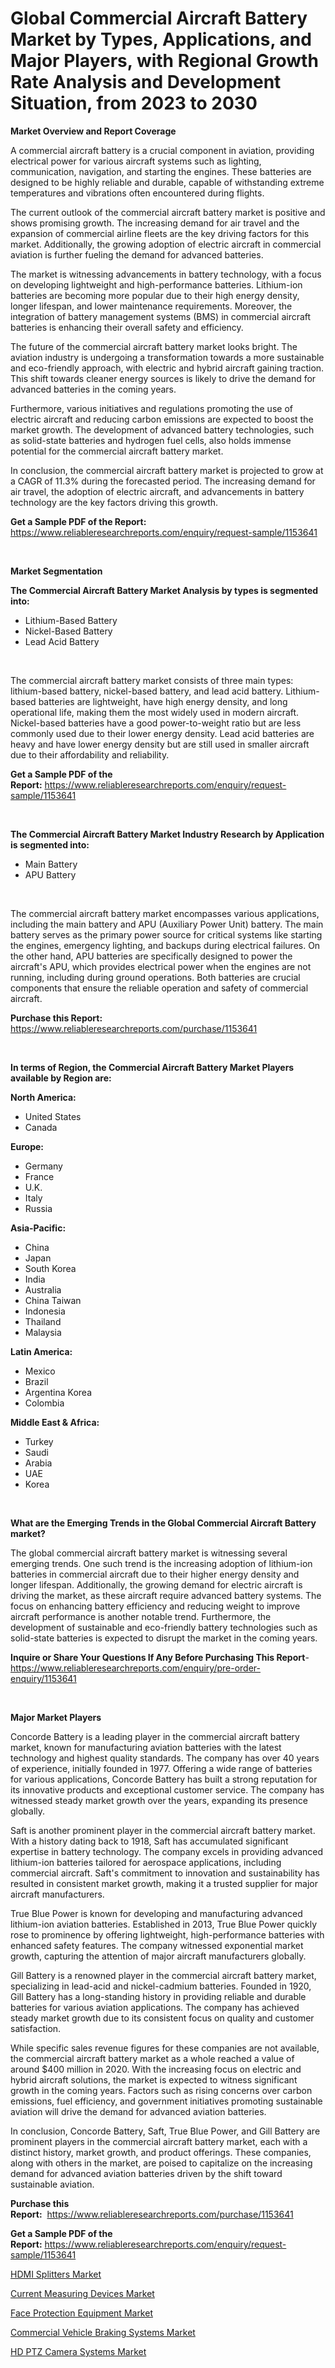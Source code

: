 <p><h1>Global Commercial Aircraft Battery Market by Types, Applications, and Major Players, with Regional Growth Rate Analysis and Development Situation, from 2023 to 2030</h1></p><p><strong>Market Overview and Report Coverage</strong></p>
<p><p>A commercial aircraft battery is a crucial component in aviation, providing electrical power for various aircraft systems such as lighting, communication, navigation, and starting the engines. These batteries are designed to be highly reliable and durable, capable of withstanding extreme temperatures and vibrations often encountered during flights.</p><p>The current outlook of the commercial aircraft battery market is positive and shows promising growth. The increasing demand for air travel and the expansion of commercial airline fleets are the key driving factors for this market. Additionally, the growing adoption of electric aircraft in commercial aviation is further fueling the demand for advanced batteries.</p><p>The market is witnessing advancements in battery technology, with a focus on developing lightweight and high-performance batteries. Lithium-ion batteries are becoming more popular due to their high energy density, longer lifespan, and lower maintenance requirements. Moreover, the integration of battery management systems (BMS) in commercial aircraft batteries is enhancing their overall safety and efficiency.</p><p>The future of the commercial aircraft battery market looks bright. The aviation industry is undergoing a transformation towards a more sustainable and eco-friendly approach, with electric and hybrid aircraft gaining traction. This shift towards cleaner energy sources is likely to drive the demand for advanced batteries in the coming years.</p><p>Furthermore, various initiatives and regulations promoting the use of electric aircraft and reducing carbon emissions are expected to boost the market growth. The development of advanced battery technologies, such as solid-state batteries and hydrogen fuel cells, also holds immense potential for the commercial aircraft battery market.</p><p>In conclusion, the commercial aircraft battery market is projected to grow at a CAGR of 11.3% during the forecasted period. The increasing demand for air travel, the adoption of electric aircraft, and advancements in battery technology are the key factors driving this growth.</p></p>
<p><strong>Get a Sample PDF of the Report:</strong> <a href="https://www.reliableresearchreports.com/enquiry/request-sample/1153641">https://www.reliableresearchreports.com/enquiry/request-sample/1153641</a></p>
<p>&nbsp;</p>
<p><strong>Market Segmentation</strong></p>
<p><strong>The Commercial Aircraft Battery Market Analysis by types is segmented into:</strong></p>
<p><ul><li>Lithium-Based Battery</li><li>Nickel-Based Battery</li><li>Lead Acid Battery</li></ul></p>
<p>&nbsp;</p>
<p><p>The commercial aircraft battery market consists of three main types: lithium-based battery, nickel-based battery, and lead acid battery. Lithium-based batteries are lightweight, have high energy density, and long operational life, making them the most widely used in modern aircraft. Nickel-based batteries have a good power-to-weight ratio but are less commonly used due to their lower energy density. Lead acid batteries are heavy and have lower energy density but are still used in smaller aircraft due to their affordability and reliability.</p></p>
<p><strong>Get a Sample PDF of the Report:</strong>&nbsp;<a href="https://www.reliableresearchreports.com/enquiry/request-sample/1153641">https://www.reliableresearchreports.com/enquiry/request-sample/1153641</a></p>
<p>&nbsp;</p>
<p><strong>The Commercial Aircraft Battery Market Industry Research by Application is segmented into:</strong></p>
<p><ul><li>Main Battery</li><li>APU Battery</li></ul></p>
<p>&nbsp;</p>
<p><p>The commercial aircraft battery market encompasses various applications, including the main battery and APU (Auxiliary Power Unit) battery. The main battery serves as the primary power source for critical systems like starting the engines, emergency lighting, and backups during electrical failures. On the other hand, APU batteries are specifically designed to power the aircraft's APU, which provides electrical power when the engines are not running, including during ground operations. Both batteries are crucial components that ensure the reliable operation and safety of commercial aircraft.</p></p>
<p><strong>Purchase this Report:</strong>&nbsp; <a href="https://www.reliableresearchreports.com/purchase/1153641">https://www.reliableresearchreports.com/purchase/1153641</a></p>
<p>&nbsp;</p>
<p><strong>In terms of Region, the Commercial Aircraft Battery Market Players available by Region are:</strong></p>
<p>
    <p> <strong> North America: </strong>
        <ul>
            <li>United States</li>
            <li>Canada</li>
        </ul>
        </p> 
    <p> <strong> Europe: </strong>
        <ul>
            <li>Germany</li>
            <li>France</li>
            <li>U.K.</li>
            <li>Italy</li>
            <li>Russia</li>
        </ul>
        </p> 
    <p> <strong> Asia-Pacific: </strong>
        <ul>
            <li>China</li>
            <li>Japan</li>
            <li>South Korea</li>
            <li>India</li>
            <li>Australia</li>
            <li>China Taiwan</li>
            <li>Indonesia</li>
            <li>Thailand</li>
            <li>Malaysia</li>
        </ul>
        </p> 
    <p> <strong> Latin America: </strong>
        <ul>
            <li>Mexico</li>
            <li>Brazil</li>
            <li>Argentina Korea</li>
            <li>Colombia</li>
        </ul>
        </p> 
    <p> <strong> Middle East & Africa: </strong>
        <ul>
            <li>Turkey</li>
            <li>Saudi</li>
            <li>Arabia</li>
            <li>UAE</li>
            <li>Korea</li>
        </ul>
    </p>
    </p>
<p>&nbsp;</p>
<p><strong>What are the Emerging Trends in the Global Commercial Aircraft Battery market?</strong></p>
<p><p>The global commercial aircraft battery market is witnessing several emerging trends. One such trend is the increasing adoption of lithium-ion batteries in commercial aircraft due to their higher energy density and longer lifespan. Additionally, the growing demand for electric aircraft is driving the market, as these aircraft require advanced battery systems. The focus on enhancing battery efficiency and reducing weight to improve aircraft performance is another notable trend. Furthermore, the development of sustainable and eco-friendly battery technologies such as solid-state batteries is expected to disrupt the market in the coming years.</p></p>
<p><strong>Inquire or Share Your Questions If Any Before Purchasing This Report</strong>- <a href="https://www.reliableresearchreports.com/enquiry/pre-order-enquiry/1153641">https://www.reliableresearchreports.com/enquiry/pre-order-enquiry/1153641</a></p>
<p>&nbsp;</p>
<p><strong>Major Market Players</strong></p>
<p><p>Concorde Battery is a leading player in the commercial aircraft battery market, known for manufacturing aviation batteries with the latest technology and highest quality standards. The company has over 40 years of experience, initially founded in 1977. Offering a wide range of batteries for various applications, Concorde Battery has built a strong reputation for its innovative products and exceptional customer service. The company has witnessed steady market growth over the years, expanding its presence globally.</p><p>Saft is another prominent player in the commercial aircraft battery market. With a history dating back to 1918, Saft has accumulated significant expertise in battery technology. The company excels in providing advanced lithium-ion batteries tailored for aerospace applications, including commercial aircraft. Saft's commitment to innovation and sustainability has resulted in consistent market growth, making it a trusted supplier for major aircraft manufacturers.</p><p>True Blue Power is known for developing and manufacturing advanced lithium-ion aviation batteries. Established in 2013, True Blue Power quickly rose to prominence by offering lightweight, high-performance batteries with enhanced safety features. The company witnessed exponential market growth, capturing the attention of major aircraft manufacturers globally.</p><p>Gill Battery is a renowned player in the commercial aircraft battery market, specializing in lead-acid and nickel-cadmium batteries. Founded in 1920, Gill Battery has a long-standing history in providing reliable and durable batteries for various aviation applications. The company has achieved steady market growth due to its consistent focus on quality and customer satisfaction.</p><p>While specific sales revenue figures for these companies are not available, the commercial aircraft battery market as a whole reached a value of around $400 million in 2020. With the increasing focus on electric and hybrid aircraft solutions, the market is expected to witness significant growth in the coming years. Factors such as rising concerns over carbon emissions, fuel efficiency, and government initiatives promoting sustainable aviation will drive the demand for advanced aviation batteries.</p><p>In conclusion, Concorde Battery, Saft, True Blue Power, and Gill Battery are prominent players in the commercial aircraft battery market, each with a distinct history, market growth, and product offerings. These companies, along with others in the market, are poised to capitalize on the increasing demand for advanced aviation batteries driven by the shift toward sustainable aviation.</p></p>
<p><strong>Purchase this Report:</strong>&nbsp;&nbsp;<a href="https://www.reliableresearchreports.com/purchase/1153641">https://www.reliableresearchreports.com/purchase/1153641</a></p>
<p></p>
<p><strong>Get a Sample PDF of the Report:</strong>&nbsp;<a href="https://www.reliableresearchreports.com/enquiry/request-sample/1153641">https://www.reliableresearchreports.com/enquiry/request-sample/1153641</a></p>
<p><p><a href="https://www.linkedin.com/pulse/hdmi-splitters-market-size-share-global-analysis-report-76nse/">HDMI Splitters Market</a></p><p><a href="https://medium.com/@crystalellis1905/current-measuring-devices-market-size-growth-forecast-2023-2030-9500ce6dae13">Current Measuring Devices Market</a></p><p><a href="https://medium.com/@debradaniels04/face-protection-equipment-market-size-growth-forecast-2023-2030-d8ffa7a3e6e4">Face Protection Equipment Market</a></p><p><a href="https://www.linkedin.com/pulse/commercial-vehicle-braking-systems-market-share-amp-new-xodpe/">Commercial Vehicle Braking Systems Market</a></p><p><a href="https://www.linkedin.com/pulse/hd-ptz-camera-systems-market-size-growth-forecast-from-xpx1e/">HD PTZ Camera Systems Market</a></p></p>